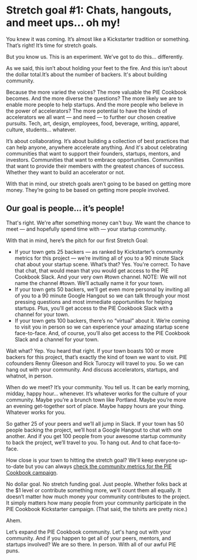 # Stretch goal #1: Chats, hangouts, and meet ups… oh my!

You knew it was coming. It’s almost like a Kickstarter tradition or something. That’s right! It’s time for stretch goals.

But you know us. This is an experiment. We’ve got to do this… differently.

As we said, this isn’t about holding your feet to the fire. And this isn’t about the dollar total.It’s about the number of backers. It's about building community.

Because the more varied the voices? The more valuable the PIE Cookbook becomes. And the more diverse the questions? The more likely we are to enable more people to help startups. And the more people who believe in the power of accelerators? The more potential to have the kinds of accelerators we all want — and need — to further our chosen creative pursuits. Tech, art, design, employees, food, beverage, writing, apparel, culture, students… whatever.

It’s about collaborating. It’s about building a collection of best practices that can help anyone, anywhere accelerate anything. And it's about celebrating communities that want to support their founders, startups, mentors, and investors. Communities that want to embrace opportunities. Communities that want to provide their members with the greatest chances of success. Whether they want to build an accelerator or not. 

With that in mind, our stretch goals aren’t going to be based on getting more money. They’re going to be based on getting more people involved.

## Our goal is people… it’s people!

That's right. We're after something money can't buy. We want the chance to meet — and hopefully spend time with — your startup community. 

With that in mind, here’s the pitch for our first Stretch Goal:

- If your town gets 25 backers — as ranked by Kickstarter’s community metrics for this project — we’re inviting all of you to a 90 minute Slack chat about your startup scene. What’s that? Yes. You're correct. To have that chat, that would mean that you would get access to the PIE Cookbook Slack. And your very own #town channel. NOTE: We will not name the channel #town. We’ll actually name it for your town.
- If your town gets 50 backers, we’ll get even more personal by inviting all of you to a 90 minute Google Hangout so we can talk through your most pressing questions and most immediate opportunities for helping startups. Plus, you'll get access to the PIE Cookbook Slack with a channel for your town.
- If your town gets 100 backers, there’s no “virtual” about it. We’re coming to visit you in person so we can experience your amazing startup scene face-to-face. And, of course, you’ll also get access to the PIE Cookbook Slack and a channel for your town.

Wait what? Yep. You heard that right. If your town boasts 100 or more backers for this project, that’s exactly the kind of town we want to visit. PIE cofounders Renny Gleeson and Rick Turoczy will travel to you. So we can hang out with your community. And discuss accelerators, startups, and whatnot, in person.

When do we meet? It’s your community. You tell us. It can be early morning, midday, happy hour… whenever. It’s whatever works for the culture of your community. Maybe you’re a brunch town like Portland. Maybe you’re more an evening get-together sort of place. Maybe happy hours are your thing. Whatever works for you.

So gather 25 of your peers and we’ll all jump in Slack. If your town has 50 people backing the project, we’ll host a Google Hangout to chat with one another. And if you get 100 people from your awesome startup community to back the project, we’ll travel to you. To hang out. And to chat face-to-face.

How close is your town to hitting the stretch goal? We'll keep everyone up-to-date but you can always [check the community metrics for the PIE Cookbook campaign](https://www.kickstarter.com/projects/turoczy/pie-cookbook-an-open-source-guide-for-startup-acce/community).

No dollar goal. No stretch funding goal. Just people. Whether folks back at the $1 level or contribute something more, we'll count them all equally. It doesn’t matter how much money your community contributes to the project. It simply matters how many people from your community participate in the PIE Cookbook Kickstarter campaign. (That said, the tshirts are pretty nice.)

Ahem.

Let’s expand the PIE Cookbook community. Let's hang out with your community. And if you happen to get all of your peers, mentors, and startups involved? We are so there. In person. With all of our awful PIE puns.